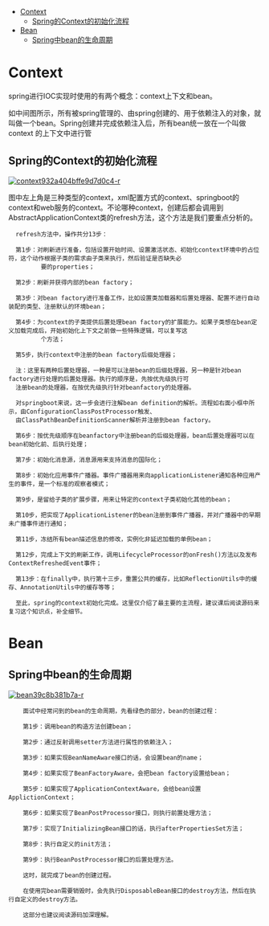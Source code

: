 * [Context](#Context)
  * [Spring的Context的初始化流程](#Spring的Context的初始化流程)
* [Bean](#Bean)
  * [Spring中bean的生命周期](#Spring中bean的生命周期)

# Context
  
spring进行IOC实现时使用的有两个概念：context上下文和bean。

如中间图所示，所有被spring管理的、由spring创建的、用于依赖注入的对象，就叫做一个bean。Spring创建并完成依赖注入后，所有bean统一放在一个叫做context
的上下文中进行管

## Spring的Context的初始化流程

<a href="https://ibb.co/NyYF7bC"><img src="https://i.ibb.co/5Rc12w4/context932a404bffe9d7d0c4-r.jpg" alt="context932a404bffe9d7d0c4-r" border="0"></a>

图中左上角是三种类型的context，xml配置方式的context、springboot的context和web服务的context。不论哪种context，创建后都会调用到AbstractApplicationContext类的refresh方法，这个方法是我们要重点分析的。

      refresh方法中，操作共分13步：

      第1步：对刷新进行准备，包括设置开始时间、设置激活状态、初始化context环境中的占位符，这个动作根据子类的需求由子类来执行，然后验证是否缺失必
             要的properties；

      第2步：刷新并获得内部的bean factory；

      第3步：对bean factory进行准备工作，比如设置类加载器和后置处理器、配置不进行自动装配的类型、注册默认的环境bean；

      第4步：为context的子类提供后置处理bean factory的扩展能力。如果子类想在bean定义加载完成后，开始初始化上下文之前做一些特殊逻辑，可以复写这
             个方法；

      第5步，执行context中注册的bean factory后缀处理器；

      注：这里有两种后置处理器，一种是可以注册bean的后缀处理器，另一种是针对bean factory进行处理的后置处理器。执行的顺序是，先按优先级执行可
      注册bean的处理器，在按优先级执行针对beanfactory的处理器。

      对springboot来说，这一步会进行注解bean definition的解析。流程如右面小框中所示，由ConfigurationClassPostProcessor触发、
      由ClassPathBeanDefinitionScanner解析并注册到bean factory。

      第6步：按优先级顺序在beanfactory中注册bean的后缀处理器，bean后置处理器可以在bean初始化前、后执行处理；

      第7步：初始化消息源，消息源用来支持消息的国际化；

      第8步：初始化应用事件广播器。事件广播器用来向applicationListener通知各种应用产生的事件，是一个标准的观察者模式；

      第9步，是留给子类的扩展步骤，用来让特定的context子类初始化其他的bean；

      第10步，把实现了ApplicationListener的bean注册到事件广播器，并对广播器中的早期未广播事件进行通知；

      第11步，冻结所有bean描述信息的修改，实例化非延迟加载的单例bean；

      第12步，完成上下文的刷新工作，调用LifecycleProcessor的onFresh()方法以及发布ContextRefreshedEvent事件；

      第13步：在finally中，执行第十三步，重置公共的缓存，比如ReflectionUtils中的缓存、AnnotationUtils中的缓存等等；

      至此，spring的context初始化完成。这里仅介绍了最主要的主流程，建议课后阅读源码来复习这个知识点，补全细节。


# Bean

## Spring中bean的生命周期

<a href="https://ibb.co/bbsgfpF"><img src="https://i.ibb.co/xF1S4VY/bean39c8b381b7a-r.jpg" alt="bean39c8b381b7a-r" border="0"></a>

        面试中经常问到的bean的生命周期，先看绿色的部分，bean的创建过程：

        第1步：调用bean的构造方法创建bean；

        第2步：通过反射调用setter方法进行属性的依赖注入；

        第3步：如果实现BeanNameAware接口的话，会设置bean的name；

        第4步：如果实现了BeanFactoryAware，会把bean factory设置给bean；

        第5步：如果实现了ApplicationContextAware，会给bean设置ApplictionContext；

        第6步：如果实现了BeanPostProcessor接口，则执行前置处理方法；

        第7步：实现了InitializingBean接口的话，执行afterPropertiesSet方法；

        第8步：执行自定义的init方法；

        第9步：执行BeanPostProcessor接口的后置处理方法。

        这时，就完成了bean的创建过程。

        在使用完bean需要销毁时，会先执行DisposableBean接口的destroy方法，然后在执行自定义的destroy方法。

        这部分也建议阅读源码加深理解。


